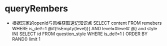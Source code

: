 ﻿
queryRembers
===
* 根据玩家的openId与风格获取速记知识点
   SELECT content FROM remebers WHERE is_del!=1
    @if(!isEmpty(level)){
    AND level=#level#
    @} 
    and style IN( 
 	SELECT id FROM question_style WHERE is_del!=1
 	) ORDER BY RAND() limit 1